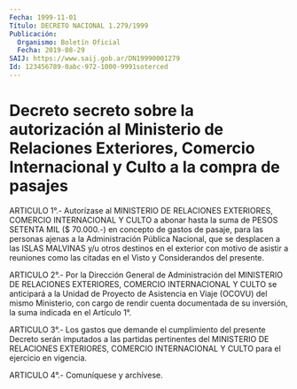 ```yaml
---
Fecha: 1999-11-01
Título: DECRETO NACIONAL 1.279/1999
Publicación:
  Organismo: Boletín Oficial
  Fecha: 2019-08-29
SAIJ: https://www.saij.gob.ar/DN19990001279
Id: 123456789-0abc-972-1000-9991soterced
---
```

# Decreto secreto sobre la autorización al Ministerio de Relaciones Exteriores, Comercio Internacional y Culto a la compra de pasajes

<a id="1"></a>
ARTICULO 1°.- Autorízase al MINISTERIO DE RELACIONES EXTERIORES, COMERCIO INTERNACIONAL Y CULTO a abonar hasta la suma de PESOS SETENTA MIL ($ 70.000.-) en concepto de gastos de pasaje, para las personas ajenas a la Administración Pública Nacional, que se desplacen a las ISLAS MALVINAS y/u otros destinos en el exterior con motivo de asistir a reuniones como las citadas en el Visto y Considerandos del presente.

<a id="2"></a>
ARTICULO 2°.- Por la Dirección General de Administración del MINISTERIO DE RELACIONES EXTERIORES, COMERCIO INTERNACIONAL Y CULTO se anticipará a la Unidad de Proyecto de Asistencia en Viaje (OCOVU) del mismo Ministerio, con cargo de rendir cuenta documentada de su inversión, la suma indicada en el Artículo 1°.

<a id="3"></a>
ARTICULO 3°.- Los gastos que demande el cumplimiento del presente Decreto serán imputados a las partidas pertinentes del MINISTERIO DE RELACIONES EXTERIORES, COMERCIO INTERNACIONAL Y CULTO para el ejercicio en vigencia.

<a id="4"></a>
ARTICULO 4°.- Comuníquese y archívese.